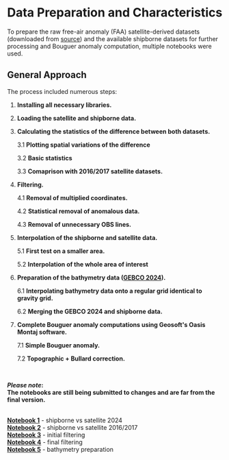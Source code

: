 # Data Preparation and Characteristics

To prepare the raw free-air anomaly (FAA) satellite-derived datasets (downloaded from [source](https://topex.ucsd.edu/pub/global_grav_1min_SWOT/)) and the available shipborne datasets for further processing and Bouguer anomaly computation, multiple notebooks were used.

## General Approach

The process included numerous steps:

1. **Installing all necessary libraries.**

2. **Loading the satellite and shipborne data.**
  
3. **Calculating the statistics of the difference between both datasets.**  

   3.1 **Plotting spatial variations of the difference**
   
   3.2 **Basic statistics**
   
   3.3 **Comaprison with 2016/2017 satellite datasets.**
   
4. **Filtering.**

   4.1 **Removal of multiplied coordinates.**
   
   4.2 **Statistical removal of anomalous data.**
   
   4.3 **Removal of unnecessary OBS lines.**

5. **Interpolation of the shipborne and satellite data.**
   
   5.1 **First test on a smaller area.**
   
   5.2 **Interpolation of the whole area of interest**

6. **Preparation of the bathymetry data ([GEBCO 2024](https://www.gebco.net/data-products/gridded-bathymetry-data)).**

   6.1 **Interpolating bathymetry data onto a regular grid identical to gravity grid.**
   
   6.2 **Merging the GEBCO 2024 and shipborne data.**

7. **Complete Bouguer anomaly computations using Geosoft's Oasis Montaj software.**

   7.1 **Simple Bouguer anomaly.**
   
   7.2 **Topographic + Bullard correction.**

<br>

**_Please note_:  
The notebooks are still being submitted to changes and are far from the final version.**  
<br>

**[Notebook 1](M2_gravity.ipynb)** - shipborne vs satellite 2024  
**[Notebook 2](M2_2016_2017.ipynb)** - shipborne vs satellite 2016/2017  
**[Notebook 3](M2_gravity_filtering-with_OBS.ipynb)** - initial filtering  
**[Notebook 4](M2_gravity_filtering_no_OBS.ipynb)** - final filtering  
**[Notebook 5](M2_bathymetry.ipynb)** - bathymetry preparation  
